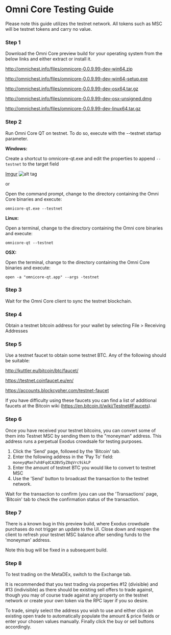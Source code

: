# Omni Core Testing Guide

Please note this guide utilizes the testnet network.  All tokens such as MSC will be testnet tokens and carry no value.

### Step 1

Download the Omni Core preview build for your operating system from the below links and either extract or install it.

http://omnichest.info/files/omnicore-0.0.9.99-dev-win64.zip

http://omnichest.info/files/omnicore-0.0.9.99-dev-win64-setup.exe

http://omnichest.info/files/omnicore-0.0.9.99-dev-osx64.tar.gz

http://omnichest.info/files/omnicore-0.0.9.99-dev-osx-unsigned.dmg

http://omnichest.info/files/omnicore-0.0.9.99-dev-linux64.tar.gz

### Step 2

Run Omni Core QT on testnet.  To do so, execute with the --testnet startup parameter.

**Windows:**

Create a shortcut to omnicore-qt.exe and edit the properties to append ```--testnet``` to the target field

[Imgur](http://i.imgur.com/NJ5TuzN.png)
![alt tag](http://i.imgur.com/NJ5TuzN.png)

or

Open the command prompt, change to the directory containing the Omni Core binaries and execute:

```omnicore-qt.exe --testnet```

**Linux:**

Open a terminal, change to the directory containing the Omni core binaries and execute:

```omnicore-qt --testnet```

**OSX:** 

Open the terminal, change to the directory containing the Omni Core binaries and execute:

```open -a "omnicore-qt.app" --args -testnet```

### Step 3

Wait for the Omni Core client to sync the testnet blockchain.

### Step 4

Obtain a testnet bitcoin address for your wallet by selecting File > Receiving Addresses

### Step 5

Use a testnet faucet to obtain some testnet BTC.  Any of the following should be suitable:

http://kuttler.eu/bitcoin/btc/faucet/

https://testnet.coinfaucet.eu/en/

https://accounts.blockcypher.com/testnet-faucet

If you have difficulty using these faucets you can find a list of additional faucets at the Bitcoin wiki (https://en.bitcoin.it/wiki/Testnet#Faucets).

### Step 6

Once you have received your testnet bitcoins, you can convert some of them into Testnet MSC by sending them to the "moneyman" address.  This address runs a perpetual Exodus crowdsale for testing purposes.

1. Click the 'Send' page, followed by the 'Bitcoin' tab.
2. Enter the following address in the 'Pay To' field:  ```moneyqMan7uh8FqdCA2BV5yZ8qVrc9ikLP```
3. Enter the amount of testnet BTC you would like to convert to testnet MSC
4. Use the 'Send' button to broadcast the transaction to the testnet network.

Wait for the transaction to confirm (you can use the 'Transactions' page, 'Bitcoin' tab to check the confirmation status of the transaction.

### Step 7

There is a known bug in this preview build, where Exodus crowdsale purchases do not trigger an update to the UI.  Close down and reopen the client to refresh your testnet MSC balance after sending funds to the 'moneyman' address.

Note this bug will be fixed in a subsequent build.

### Step 8

To test trading on the MetaDEx, switch to the Exchange tab.  

It is recommended that you test trading via properties #12 (divisible) and #13 (indivisible) as there should be existing sell offers to trade against, though you may of course trade against any property on the testnet network or create your own token via the RPC layer if you so desire.

To trade, simply select the address you wish to use and either click an existing open trade to automatically populate the amount & price fields or enter your chosen values manually.  Finally click the buy or sell buttons accordingly.

